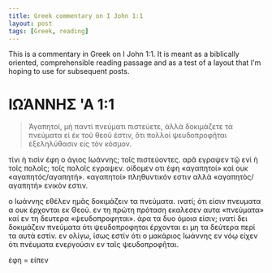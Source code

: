 ```yaml
---
title: Greek commentary on I John 1:1 
layout: post
tags: [Greek, reading]
---
```


This is a commentary in Greek on I John 1:1. It is meant as a biblically oriented, comprehensible reading passage and as a test of a layout that I'm hoping to use for subsequent posts.

# ΙΩΆΝΝΗΣ 'Α 1:1
<div id="page-wrapper" class="page-wrapper">
<row>

<column><blockquote>Ἀγαπητοί, μὴ παντὶ πνεύματι πιστεύετε, ἀλλὰ δοκιμάζετε τὰ πνεύματα εἰ ἐκ τοῦ θεοῦ ἐστιν, ὅτι πολλοὶ ψευδοπροφῆται ἐξεληλύθασιν εἰς τὸν κόσμον.</blockquote> 
</column>

<column-comment>
<p>τίνι ὴ τισὶν έφη ο άγιος Ιωάννης; τοῖς πιστεύοντες. αρᾶ εγραψεν τῷ ενὶ ὴ τοῖς πολοῖς; τοῖς πολοῖς εγραψεν. οίδομεν οτι έφη &laquo;αγαπητοί&raquo; καὶ ουκ &laquo;αγαπητός/αγαπητή&raquo;. &laquo;αγαπητοί&raquo; πληθuντικόν εστιν αλλὰ &laquo;αγαπητὸς/αγαπητὴ&raquo; ενικὸν εστιν. </p>
<p>ο Ιωάννης εθέλεν ημᾶς δοκιμάζειν τα πνεύματα. ινατί; ότι είσιν πνευματα α ουκ έρχονται εκ Θεού. εν τη πρώτη πρόταση εκαλεσεν αυτα &laquo;πνεύματα&raquo; καί εν τη δευτερα &laquo;ψευδοπροφηται&raquo;. άρα τα δυο όμοια είσιν; ινατί δει δοκιμάζειν πνεύματα ότι ψευδοπροφηται έρχονται ει μη τα δεύτερα περί τα αυτά εστίν. εν ολίγω, ίσως εστίν ότι ο μακάριος Ιωάννης εν νόῳ είχεν ότι πνέυματα ενεργούσιν εν ταῖς ψευδοπροφῆται. </p>
</column-comment>
<column-note>
έφη = είπεν
</column-note>
</row>
</div>

<script>new Vue({el:'#page-wrapper'});</script>
